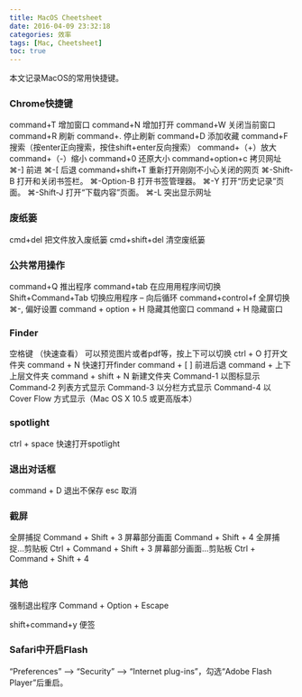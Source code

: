```yaml
---
title: MacOS Cheetsheet
date: 2016-04-09 23:32:18
categories: 效率
tags: [Mac, Cheetsheet]
toc: true
---
```


本文记录MacOS的常用快捷键。

### Chrome快捷键

command+T  增加窗口    command+N 增加打开
command+W 关闭当前窗口
command+R 刷新    command+. 停止刷新
command+D 添加收藏
command+F 搜索（按enter正向搜索，按住shift+enter反向搜索）
command+（+）放大  command+（-）缩小  command+0 还原大小
command+option+c 拷贝网址
⌘-] 前进 ⌘-[ 后退 
command+shift+T 重新打开刚刚不小心关闭的网页
⌘-Shift-B  打开和关闭书签栏。
⌘-Option-B  打开书签管理器。
⌘-Y  打开“历史记录”页面。
⌘-Shift-J  打开“下载内容”页面。
⌘-L 突出显示网址
 
 
### 废纸篓

cmd+del 把文件放入废纸篓
cmd+shift+del 清空废纸篓
 
 
### 公共常用操作

command+Q 推出程序
command+tab 在应⽤用程序间切换 Shift+Command+Tab          切换应用程序 – 向后循环
command+control+f 全屏切换  
⌘-, 偏好设置
command + option + H 隐藏其他窗口   command + H 隐藏窗口

### Finder

空格键 （快速查看） 可以预览图片或者pdf等，按上下可以切换
ctrl + O 打开文件夹
command + N 快速打开finder
command + [ ] 前进后退
command + 上下 上层文件夹
command + shift + N 新建文件夹
Command-1 以图标显示
Command-2 列表方式显示
Command-3 以分栏方式显示
Command-4 以 Cover Flow 方式显示（Mac OS X 10.5 或更高版本）
 
 
### spotlight

ctrl + space 快速打开spotlight
 
### 退出对话框

command + D 退出不保存
esc 取消

### 截屏
全屏捕捉 Command + Shift + 3
屏幕部分画面 Command + Shift + 4
全屏捕捉…剪贴板 Ctrl + Command + Shift + 3
屏幕部分画面…剪贴板 Ctrl + Command + Shift + 4
 
 
### 其他

强制退出程序 Command + Option + Escape
 
shift+command+y 便签

### Safari中开启Flash

“Preferences” --> “Security” --> “Internet plug-ins”，勾选“Adobe Flash Player”后重启。
